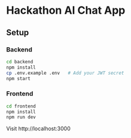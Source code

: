 # Hackathon AI Chat App

## Setup

### Backend
```bash
cd backend
npm install
cp .env.example .env   # Add your JWT secret
npm start
```

### Frontend
```bash
cd frontend
npm install
npm run dev
```

Visit http://localhost:3000
